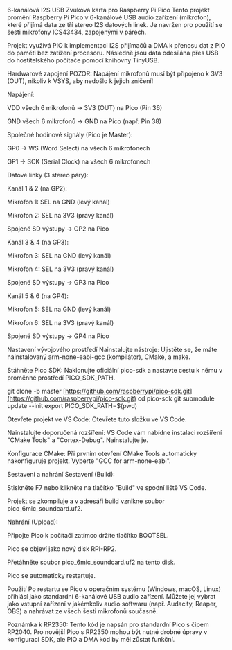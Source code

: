 6-kanálová I2S USB Zvuková karta pro Raspberry Pi Pico
Tento projekt promění Raspberry Pi Pico v 6-kanálové USB audio zařízení (mikrofon), které přijímá data ze tří stereo I2S datových linek. Je navržen pro použití se šesti mikrofony ICS43434, zapojenými v párech.

Projekt využívá PIO k implementaci I2S přijímačů a DMA k přenosu dat z PIO do paměti bez zatížení procesoru. Následně jsou data odesílána přes USB do hostitelského počítače pomocí knihovny TinyUSB.

Hardwarové zapojení
POZOR: Napájení mikrofonů musí být připojeno k 3V3 (OUT), nikoliv k VSYS, aby nedošlo k jejich zničení!

Napájení:

VDD všech 6 mikrofonů -> 3V3 (OUT) na Pico (Pin 36)

GND všech 6 mikrofonů -> GND na Pico (např. Pin 38)

Společné hodinové signály (Pico je Master):

GP0 -> WS (Word Select) na všech 6 mikrofonech

GP1 -> SCK (Serial Clock) na všech 6 mikrofonech

Datové linky (3 stereo páry):

Kanál 1 & 2 (na GP2):

Mikrofon 1: SEL na GND (levý kanál)

Mikrofon 2: SEL na 3V3 (pravý kanál)

Spojené SD výstupy -> GP2 na Pico

Kanál 3 & 4 (na GP3):

Mikrofon 3: SEL na GND (levý kanál)

Mikrofon 4: SEL na 3V3 (pravý kanál)

Spojené SD výstupy -> GP3 na Pico

Kanál 5 & 6 (na GP4):

Mikrofon 5: SEL na GND (levý kanál)

Mikrofon 6: SEL na 3V3 (pravý kanál)

Spojené SD výstupy -> GP4 na Pico

Nastavení vývojového prostředí
Nainstalujte nástroje: Ujistěte se, že máte nainstalovaný arm-none-eabi-gcc (kompilátor), CMake, a make.

Stáhněte Pico SDK: Naklonujte oficiální pico-sdk a nastavte cestu k němu v proměnné prostředí PICO_SDK_PATH.

git clone -b master [https://github.com/raspberrypi/pico-sdk.git](https://github.com/raspberrypi/pico-sdk.git)
cd pico-sdk
git submodule update --init
export PICO_SDK_PATH=$(pwd)

Otevřete projekt ve VS Code: Otevřete tuto složku ve VS Code.

Nainstalujte doporučená rozšíření: VS Code vám nabídne instalaci rozšíření "CMake Tools" a "Cortex-Debug". Nainstalujte je.

Konfigurace CMake: Při prvním otevření CMake Tools automaticky nakonfiguruje projekt. Vyberte "GCC for arm-none-eabi".

Sestavení a nahrání
Sestavení (Build):

Stiskněte F7 nebo klikněte na tlačítko "Build" ve spodní liště VS Code.

Projekt se zkompiluje a v adresáři build vznikne soubor pico_6mic_soundcard.uf2.

Nahrání (Upload):

Připojte Pico k počítači zatímco držíte tlačítko BOOTSEL.

Pico se objeví jako nový disk RPI-RP2.

Přetáhněte soubor pico_6mic_soundcard.uf2 na tento disk.

Pico se automaticky restartuje.

Použití
Po restartu se Pico v operačním systému (Windows, macOS, Linux) přihlásí jako standardní 6-kanálové USB audio zařízení. Můžete jej vybrat jako vstupní zařízení v jakémkoliv audio softwaru (např. Audacity, Reaper, OBS) a nahrávat ze všech šesti mikrofonů současně.

Poznámka k RP2350: Tento kód je napsán pro standardní Pico s čipem RP2040. Pro novější Pico s RP2350 mohou být nutné drobné úpravy v konfiguraci SDK, ale PIO a DMA kód by měl zůstat funkční.